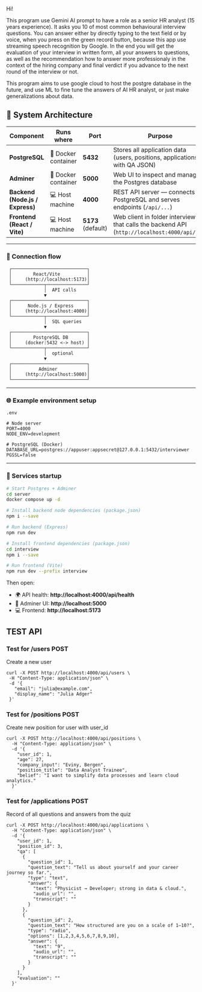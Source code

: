 Hi!

This program use Gemini AI prompt to have a role as a senior HR analyst (15 years experience). It asks you 10 of most common behavioural interview questions. You can answer either by directly typing to the text field or by voice, when you press on the green record button, because this app use streaming speech recognition by Google.
In the end you will get the evaluation of your interview in written form, all your answers to questions, as well
as the recommendation how to answer more professionaly in the context of the hiring company and final 
verdict if you advance to the next round of the interview or not.

This program aims to use google cloud to host the postgre database in the future, and use ML to fine tune the answers of AI HR analyst, or just make generalizations about data.


## 🧱 System Architecture

| Component | Runs where | Port | Purpose |
|------------|-------------|------|----------|
| **PostgreSQL** | 🐳 Docker container | **5432** | Stores all application data (users, positions, applications with QA JSON) |
| **Adminer** | 🐳 Docker container | **5000** | Web UI to inspect and manage the Postgres database |
| **Backend (Node.js / Express)** | 💻 Host machine | **4000** | REST API server — connects to PostgreSQL and serves endpoints (`/api/...`) |
| **Frontend (React / Vite)** | 💻 Host machine | **5173** (default) | Web client in folder interview that calls the backend API (`http://localhost:4000/api/...`) |

---

### 🔗 Connection flow

```text
 ┌────────────────────────────┐
 │        React/Vite          │
 │     (http://localhost:5173)│
 └────────────┬───────────────┘
              │  API calls
              ▼
 ┌────────────────────────────┐
 │      Node.js / Express     │
 │     (http://localhost:4000)│
 └────────────┬───────────────┘
              │  SQL queries
              ▼
 ┌────────────────────────────┐
 │        PostgreSQL DB       │
 │     (docker:5432 <-> host) │
 └────────────┬───────────────┘
              │  optional
              ▼
 ┌────────────────────────────┐
 │          Adminer           │
 │     (http://localhost:5000)│
 └────────────────────────────┘
```

---

### 🌐 Example environment setup

`.env`
```env
# Node server
PORT=4000
NODE_ENV=development

# PostgreSQL (Docker)
DATABASE_URL=postgres://appuser:appsecret@127.0.0.1:5432/interviewer
PGSSL=false
```

---

### 🧩 Services startup

```bash
# Start Postgres + Adminer
cd server
docker compose up -d

# Install backend node dependencies (package.json)
npm i --save

# Run backend (Express)
npm run dev

# Install frontend dependencies (package.json)
cd interview
npm i --save

# Run frontend (Vite)
npm run dev --prefix interview
```

Then open:

- 🌍 API health: **http://localhost:4000/api/health**  
- 🧠 Adminer UI: **http://localhost:5000**  
- 💻 Frontend: **http://localhost:5173**

## TEST API
### Test for /users POST
Create a new user
 ```
 curl -X POST http://localhost:4000/api/users \
  -H "Content-Type: application/json" \
  -d '{
    "email": "julia@example.com",
    "display_name": "Julia Adger"
  }' 

  ```
### Test for /positions POST
Create new position for user with user_id

```
curl -X POST http://localhost:4000/api/positions \
  -H "Content-Type: application/json" \
  -d '{
    "user_id": 1,
    "age": 27,
    "company_input": "Eviny, Bergen",
    "position_title": "Data Analyst Trainee",
    "belief": "I want to simplify data processes and learn cloud analytics."
  }'

```
### Test for /applications POST

Record of all questions and answers from the quiz

```
curl -X POST http://localhost:4000/api/applications \
  -H "Content-Type: application/json" \
  -d '{
    "user_id": 1,
    "position_id": 3,
    "qa": [
      {
        "question_id": 1,
        "question_text": "Tell us about yourself and your career journey so far.",
        "type": "text",
        "answer": {
          "text": "Physicist → Developer; strong in data & cloud.",
          "audio_url": "",
          "transcript": ""
        }
      },
      {
        "question_id": 2,
        "question_text": "How structured are you on a scale of 1–10?",
        "type": "radio",
        "options": [1,2,3,4,5,6,7,8,9,10],
        "answer": {
          "text": "9",
          "audio_url": "",
          "transcript": ""
        }
      }
    ],
    "evaluation": ""
  }'

```